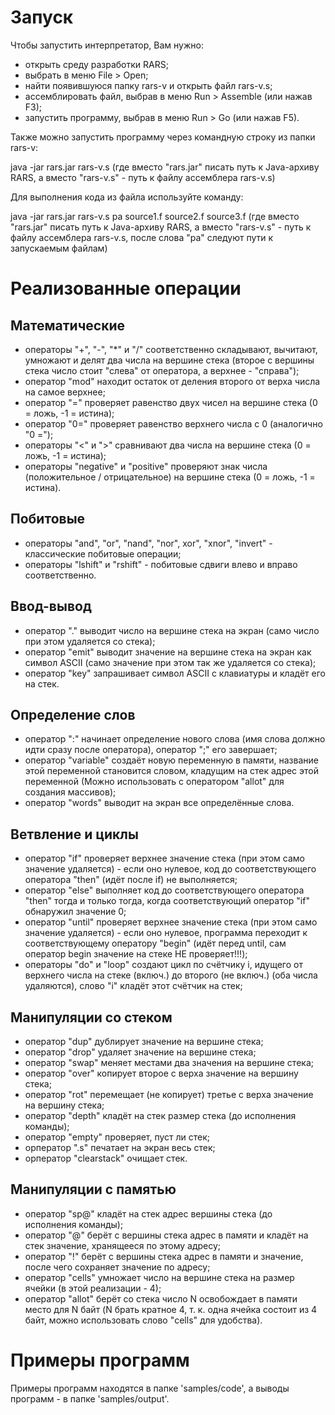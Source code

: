 # Запуск

Чтобы запустить интерпретатор, Вам нужно:
- открыть среду разработки RARS;
- выбрать в меню File > Open;
- найти появившуюся папку rars-v и открыть файл rars-v.s;
- ассемблировать файл, выбрав в меню Run > Assemble (или нажав F3);
- запустить программу, выбрав в меню Run > Go (или нажав F5).

Также можно запустить программу через командную строку из папки rars-v:

java -jar rars.jar rars-v.s
(где вместо "rars.jar" писать путь к Java-архиву RARS, а вместо "rars-v.s" - путь к файлу ассемблера rars-v.s)

Для выполнения кода из файла используйте команду:

java -jar rars.jar rars-v.s pa source1.f source2.f source3.f
(где вместо "rars.jar" писать путь к Java-архиву RARS, а вместо "rars-v.s" - путь к файлу ассемблера rars-v.s, после слова "pa" следуют пути к запускаемым файлам)

# Реализованные операции

## Математические
- операторы "+", "-", "*" и "/" соответственно складывают, вычитают, умножают и делят два числа на вершине стека (второе с вершины стека число стоит "слева" от оператора, а верхнее - "справа");
- оператор "mod" находит остаток от деления второго от верха числа на самое верхнее;
- оператор "=" проверяет равенство двух чисел на вершине стека (0 = ложь, -1 = истина);
- оператор "0=" проверяет равенство верхнего числа с 0 (аналогично "0 =");
- операторы "<" и ">" сравнивают два числа на вершине стека (0 = ложь, -1 = истина);
- операторы "negative" и "positive" проверяют знак числа (положительное / отрицательное) на вершине стека (0 = ложь, -1 = истина).

## Побитовые
- операторы "and", "or", "nand", "nor", xor", "xnor", "invert" - классические побитовые операции;
- операторы "lshift" и "rshift" - побитовые сдвиги влево и вправо соответственно.

## Ввод-вывод
- оператор "." выводит число на вершине стека на экран (само число при этом удаляется со стека);
- оператор "emit" выводит значение на вершине стека на экран как символ ASCII (само значение при этом так же удаляется со стека);
- оператор "key" запрашивает символ ASCII с клавиатуры и кладёт его на стек.

## Определение слов
- оператор ":" начинает определение нового слова (имя слова должно идти сразу после оператора), оператор ";" его завершает;
- оператор "variable" создаёт новую переменную в памяти, название этой переменной становится словом, кладущим на стек адрес этой переменной (Можно использовать с оператором "allot" для создания массивов);
- оператор "words" выводит на экран все определённые слова.

## Ветвление и циклы
- оператор "if" проверяет верхнее значение стека (при этом само значение удаляется) - если оно нулевое, код до соответствующего оператора "then" (идёт после if) не выполняется;
- оператор "else" выполняет код до соответствующего оператора "then" тогда и только тогда, когда соответствующий оператор "if" обнаружил значение 0;
- оператор "until" проверяет верхнее значение стека (при этом само значение удаляется) - если оно нулевое, программа переходит к соответствующему оператору "begin" (идёт перед until, сам оператор begin значение на стеке НЕ проверяет!!!);
- операторы "do" и "loop" создают цикл по счётчику i, идущего от верхнего числа на стеке (включ.) до второго (не включ.) (оба числа удаляются), слово "i" кладёт этот счётчик на стек;

## Манипуляции со стеком
- оператор "dup" дублирует значение на вершине стека;
- оператор "drop" удаляет значение на вершине стека;
- оператор "swap" меняет местами два значения на вершине стека;
- оператор "over" копирует второе с верха значение на вершину стека;
- оператор "rot" перемещает (не копирует) третье с верха значение на вершину стека;
- оператор "depth" кладёт на стек размер стека (до исполнения команды);
- оператор "empty" проверяет, пуст ли стек;
- орператор ".s" печатает на экран весь стек;
- орператор "clearstack" очищает стек.

## Манипуляции с памятью
- оператор "sp@" кладёт на стек адрес вершины стека (до исполнения команды);
- оператор "@" берёт с вершины стека адрес в памяти и кладёт на стек значение, хранящееся по этому адресу;
- оператор "!" берёт с вершины стека адрес в памяти и значение, после чего сохраняет значение по адресу;
- оператор "cells" умножает число на вершине стека на размер ячейки (в этой реализации - 4);
- оператор "allot" берёт со стека число N освобождает в памяти место для N байт (N брать кратное 4, т. к. одна ячейка состоит из 4 байт, можно использовать слово "cells" для удобства).

# Примеры программ
Примеры программ находятся в папке 'samples/code', а выводы программ - в папке 'samples/output'.